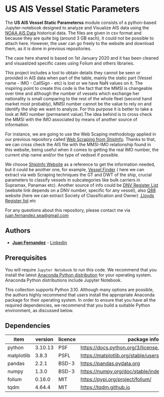 # US AIS Vessel Static Parameters

The **US AIS Vessel Static Parameterss** module consists of a python-based Jupyter-notebook 
designed to analyze and Visualize AIS data using the [NOAA AIS Data](https://coast.noaa.gov/htdata/CMSP/AISDataHandler/2020/index.html) historical data. The files are given in csv format and because they are quite big (around 3 GB each), it could not be possible to attach here. However, the user can go freely to the website and download them, as it is done in previous repositories.

The case here shared is based on 1st January 2020 and it has been cleaned and visuaslized specific cases using Folium and others libraries.

This project includes a tool to obtain details they cannot be seen or provided in AIS data when part of the table, mainly the static part (Vessel name - IMO - CallSign - etc) is lost or we have NaN values on it. The inspiring point to create this code is the fact that the MMSI is changeable over time and although the number of vessels which  exchange her nationality is small comparing to the rest of the whole fleet (second hand market most probably), MMSI number cannot be the value to rely on and identify the ship we want to analyze. For this purpose it is better to take a look at IMO number (permanent value).The idea behind is to cross check the MMSI with the IMO associated by means of another source of information. 

For instance, we are going to use the Web Scaping methodology applied in our previous repository called [Web Scraping from ShipInfo](https://github.com/SeaGraphData/Web-Scraping-ShipInfo). Thanks to that, we can cross check the AIS file with the MMSI-IMO relationship found in this website, being useful when it comes to getting the real IMO number, the current ship name and/or the type of vedssel if possible. 

We choose [ShipInfo Website](https://shipinfo.net) as a reference to get the information needed, but it could be another one, for example, [Vessel Finder](https://www.vesselfinder.com/vessels) ( here we can extract via web Scraping techniques the GT and DWT of the ship, crucial parameters to classify vessels in subcategories like bulk carriers in Supramax, Panamax etc). Another source of info could be [DNV Register List](https://vesselregister.dnv.com/vesselregister) (website link depends on a DNV number, specific for any vessel), also [Q88](https://www.q88.com/ViewShip.aspx?imo=9796975) website (here we can extract Society of Classification and Owner) ,[Lloyds Register list](https://www.lr.org/en/about-us/who-we-are/lr-ships-in-class/) etc


For any questions about this repository, please contact me via juan.fernandez.sea@gmail.com

## Authors

* [**Juan Fernandez**](mailto://juan.fernandez.sea@gmail.com) - [Linkedin](https://www.linkedin.com/in/juan-fernandez-martinez/)



## Prerequisites

You will require `Jupyter Notebook` to run this code. We recommend that you install 
the latest [Anaconda Python distribution](https://www.anaconda.com/) for your 
operating system. Anaconda Python distributions include Jupyter Notebook.


This collection supports Python 3.10. Although many options are possible, the 
authors highly recommend that users install the appropriate Anaconda package 
for their operating system. In order to ensure that you have all the required 
dependencies, we recommend that you build a suitable Python environment, as 
discussed below.


## Dependencies

|item|version|licence|package info|
|---|---|---|---|
|python|3.10.13|PSF|https://docs.python.org/3/license.html|
|matplotlib|3.8.3|PSFL|https://matplotlib.org/stable/users/project/license.html|
|pandas|2.2.1|BSD-3|https://pandas.pydata.org|
|numpy|1.3.0|BSD-3|https://numpy.org/doc/stable/index.html|
|folium|0.16.0|MIT|https://pypi.org/project/folium/|
|tqdm|4.64.4|MIT|https://tqdm.github.io|





